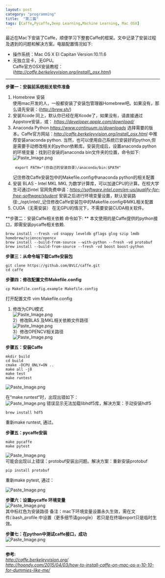 ```yaml
---
layout: post
category: "programming"
title:  "第二篇"
tags: [Caffe,Pycaffe,Deep Learning,Machine Learning, Mac OSX]
---
```



最近在Mac下安装了Caffe，顺便学习下整套Caffe的框架。文中记录了安装过程及遇到的问题和解决方案。电脑配置情况如下:  
* 操作系统：Mac OS X EI Capitan  Version:10.11.6  
* 无独立显卡，无GPU。  
Caffe官方OSX安装教程：(_http://caffe.berkeleyvision.org/install\_osx.html_)  
---

**步骤一：安装前系统相关软件准备**  

1. Homebrew 安装  
    使用mac开发的人，一般都安装了安装包管理器Homebrew吧。如果没有，那么请先安装：(_http://brew.sh/_)  
2. 安装Xcode
    同上，默认你已经在用Xcode了，如果没有，请直接通过Appstore安装，或：
_https://developer.apple.com/download/_  
3. Anaconda Python
    _https://www.continuum.io/downloads_  选择需要的版本。Caffe官方网站：_http://caffe.berkeleyvision.org/install_osx.html_ 中推荐安装anaconda python. 当然，也可以使用自己系统已安装好的python,但是需要手动修改相关的python依赖库。安装完成后，设置anaconda python的环境变量：找到已安装的anaconda bin文件夹的位置，命令如下:
    ![Paste_Image.png](http://upload-images.jianshu.io/upload_images/3032150-207a65725ae74d8e.png?imageMogr2/auto-orient/strip%7CimageView2/2/w/1240)   
    ```
     export PATH="(你自己的安装目录)/anaconda/bin:$PATH"
    ```  
    记住修改Caffe安装包中的Makefile.config中anaconda python的相关配置
4. 安装 BLAS - Intel MKL
    MKL 为数学计算库，可以加速CPU的计算。在校大学生可通过intel 官网免费申请：_https://software.intel.com/en-us/qualify-for-free-software/student_
    安装之后进行环境变量设置，默认安装路径:_/opt/intel/_记住修改Caffe安装包中的Makefile.config中MKL相关配置  
5. CUDA（无需安装）
    在无GPU的情况下，不需要安装CUDA相关软件。

**步骤二：安装Caffe相关依赖 命令如下: **
本文使用的是Caffe提供的python接口，即需安装pycaffe相关依赖.

```shell
brew install --fresh -vd snappy leveldb gflags glog szip lmdb homebrew/science/opencv
brew install --build-from-source --with-python --fresh -vd protobuf
brew install --build-from-source --fresh -vd boost boost-python
```

**步骤三：从命令端下载Caffe安装包**  

```shell
git clone https://github.com/BVLC/caffe.git
cd caffe
```

**步骤四：修改配置文件Makefile.config**

```shell
cp Makefile.config.example Makefile.config
```

打开配置文件 vim Makefile.config  
1) 修改为CPU模式  
![Paste_Image.png](http://upload-images.jianshu.io/upload_images/3032150-5a18a0c0e49aae54.png?imageMogr2/auto-orient/strip%7CimageView2/2/w/1240)  
2）修改BLAS 及MKL相关依赖文件路径  
![Paste_Image.png](http://upload-images.jianshu.io/upload_images/3032150-2ded720f65ea8f64.png?imageMogr2/auto-orient/strip%7CimageView2/2/w/1240)  
3）修改OPENCV相关路径  
![Paste_Image.png](http://upload-images.jianshu.io/upload_images/3032150-fdc9e210dd586114.png?imageMogr2/auto-orient/strip%7CimageView2/2/w/1240)

**步骤五：安装Caffe**  

```shell
mkdir build
cd build
cmake -DCPU_ONLY=ON ..
make all -j8
make test
make runtest
```

![Paste_Image.png](http://upload-images.jianshu.io/upload_images/3032150-99e92cc8b7cffc32.png?imageMogr2/auto-orient/strip%7CimageView2/2/w/1240)  

在“make runtest“时，出现出错如下：  
![Paste_Image.png](http://upload-images.jianshu.io/upload_images/3032150-46d1254665c07079.png?imageMogr2/auto-orient/strip%7CimageView2/2/w/1240)  错误显示无法加载libhdf5库，解决方案：手动安装hdf5

```shell
brew install hdf5
```

重新make runtest, 通过。  

**步骤五：pycaffe安装**  

```shell
make pycaffe
make pytest
```

![Paste_Image.png](http://upload-images.jianshu.io/upload_images/3032150-e1a67372e5c375ca.png?imageMogr2/auto-orient/strip%7CimageView2/2/w/1240)  
可能会出现以上错误：protobuf安装出问题。解决方案：重新安装protobuf

```
pip install protobuf
```

重新make pytest, 通过：

![Paste_Image.png](http://upload-images.jianshu.io/upload_images/3032150-7d64ffe54f118109.png?imageMogr2/auto-orient/strip%7CimageView2/2/w/1240)


**步骤六：设置pycaffe 环境变量**  
![Paste_Image.png](http://upload-images.jianshu.io/upload_images/3032150-4ffefb96bfdd8ee5.png?imageMogr2/auto-orient/strip%7CimageView2/2/w/1240)  
其中标红色为安装路径  备注：mac下环境变量设置永久生效，需在文件/.bash_profile 中设置（更多细节请google） 若只是在终端export只是临时生效。  

**步骤七：在python中测试caffe接口，成功**  
![Paste_Image.png](http://upload-images.jianshu.io/upload_images/3032150-849176b49288d70e.png?imageMogr2/auto-orient/strip%7CimageView2/2/w/1240)

---
**参考:**  
_http://caffe.berkeleyvision.org/_    
_http://hoondy.com/2015/04/03/how-to-install-caffe-on-mac-os-x-10-10-for-dummies-like-me/_   